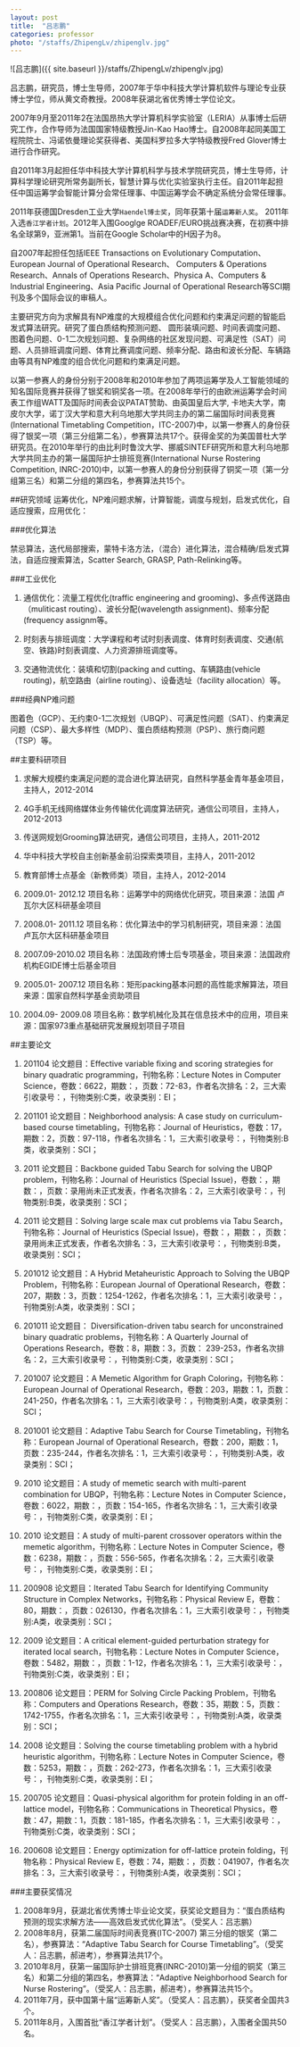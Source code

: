 ```yaml
---
layout: post
title:  "吕志鹏"
categories: professor
photo: "/staffs/ZhipengLv/zhipenglv.jpg"
---
```


![吕志鹏]({{ site.baseurl }}/staffs/ZhipengLv/zhipenglv.jpg)

吕志鹏，研究员，博士生导师，2007年于华中科技大学计算机软件与理论专业获博士学位，师从黄文奇教授。2008年获湖北省优秀博士学位论文。

2007年9月至2011年2在法国昂热大学计算机科学实验室（LERIA）从事博士后研究工作，合作导师为法国国家特级教授Jin-Kao Hao博士。自2008年起同美国工程院院士、冯诺依曼理论奖获得者、美国科罗拉多大学特级教授Fred Glover博士进行合作研究。

自2011年3月起担任华中科技大学计算机科学与技术学院研究员，博士生导师，计算科学理论研究所常务副所长，智慧计算与优化实验室执行主任。自2011年起担任中国运筹学会智能计算分会常任理事、中国运筹学会不确定系统分会常任理事。

2011年获德国Dresden工业大学`Haendel博士奖`，同年获第十届`运筹新人奖`。 2011年入选`香江学者计划`。2012年入围Googlge ROADEF/EURO挑战赛决赛，在初赛中排名全球第9，亚洲第1。当前在Google Scholar中的H因子为8。

自2007年起担任包括IEEE Transactions on Evolutionary Computation、European Journal of Operational Research、 Computers & Operations Research、Annals of Operations Research、Physica A、Computers & Industrial Engineering、Asia Pacific Journal of Operational Research等SCI期刊及多个国际会议的审稿人。

主要研究方向为求解具有NP难度的大规模组合优化问题和约束满足问题的智能启发式算法研究。研究了蛋白质结构预测问题、 圆形装填问题、时间表调度问题、图着色问题、0-1二次规划问题、复杂网络的社区发现问题、可满足性（SAT）问题、人员排班调度问题、体育比赛调度问题、频率分配、路由和波长分配、车辆路由等具有NP难度的组合优化问题和约束满足问题。

以第一参赛人的身份分别于2008年和2010年参加了两项运筹学及人工智能领域的知名国际竞赛并获得了银奖和铜奖各一项。在2008年举行的由欧洲运筹学会时间表工作组WATT及国际时间表会议PATAT赞助、由英国皇后大学, 卡地夫大学，南皮尔大学，诺丁汉大学和意大利乌地那大学共同主办的第二届国际时间表竞赛(International Timetabling Competition，ITC-2007)中，以第一参赛人的身份获得了银奖一项（第三分组第二名），参赛算法共17个。获得金奖的为美国普杜大学研究员。在2010年举行的由比利时鲁汶大学、挪威SINTEF研究所和意大利乌地那大学共同主办的第一届国际护士排班竞赛(International Nurse Rostering Competition, INRC-2010)中，以第一参赛人的身份分别获得了铜奖一项（第一分组第三名）和第二分组的第四名，参赛算法共15个。

##研究领域
运筹优化，NP难问题求解，计算智能，调度与规划，启发式优化，自适应搜索，应用优化：

###优化算法

禁忌算法，迭代局部搜索，蒙特卡洛方法，（混合）进化算法，混合精确/启发式算法，自适应搜索算法，Scatter Search, GRASP, Path-Relinking等。

###工业优化

1. 通信优化：流量工程优化(traffic engineering and grooming)、多点传送路由（muliticast routing）、波长分配(wavelength assignment)、频率分配(frequency assignm等。

1. 时刻表与排班调度：大学课程和考试时刻表调度、体育时刻表调度、交通(航空、铁路)时刻表调度、人力资源排班调度等。

1. 交通物流优化：装填和切割(packing and cutting、车辆路由(vehicle routing)，航空路由（airline routing）、设备选址（facility allocation）等。

###经典NP难问题

图着色（GCP）、无约束0-1二次规划（UBQP）、可满足性问题（SAT）、约束满足问题（CSP）、最大多样性（MDP）、蛋白质结构预测（PSP）、旅行商问题（TSP）等。


##主要科研项目
1. 求解大规模约束满足问题的混合进化算法研究，自然科学基金青年基金项目，主持人，2012-2014

1. 4G手机无线网络媒体业务传输优化调度算法研究，通信公司项目，主持人，2012-2013

1. 传送网规划Grooming算法研究，通信公司项目，主持人，2011-2012

1. 华中科技大学校自主创新基金前沿探索类项目，主持人，2011-2012

1. 教育部博士点基金（新教师类）项目，主持人，2012-2014

1. 2009.01- 2012.12 项目名称：运筹学中的网络优化研究，项目来源：法国 卢瓦尔大区科研基金项目

1. 2008.01- 2011.12 项目名称：优化算法中的学习机制研究，项目来源：法国 卢瓦尔大区科研基金项目

1. 2007.09-2010.02 项目名称：法国政府博士后专项基金，项目来源：法国政府机构EGIDE博士后基金项目

1. 2005.01- 2007.12 项目名称：矩形packing基本问题的高性能求解算法，项目来源：国家自然科学基金资助项目

1. 2004.09- 2009.08 项目名称：数学机械化及其在信息技术中的应用，项目来源：国家973重点基础研究发展规划项目子项目

##主要论文
1. 201104 论文题目：Effective variable fixing and scoring strategies for binary quadratic programming，刊物名称：Lecture Notes in Computer Science，卷数：6622，期数：，页数：72-83，作者名次排名：2，三大索引收录号：，刊物类别:C类，收录类别：EI；

1. 201101 论文题目：Neighborhood analysis: A case study on curriculum-based course timetabling，刊物名称：Journal of Heuristics，卷数：17，期数：2，页数：97-118，作者名次排名：1，三大索引收录号：，刊物类别:B类，收录类别：SCI；

1. 2011 论文题目：Backbone guided Tabu Search for solving the UBQP problem，刊物名称：Journal of Heuristics (Special Issue)，卷数：，期数：，页数：录用尚未正式发表，作者名次排名：2，三大索引收录号：，刊物类别:B类，收录类别：SCI；

1. 2011 论文题目：Solving large scale max cut problems via Tabu Search，刊物名称：Journal of Heuristics (Special Issue)，卷数：，期数：，页数：录用尚未正式发表，作者名次排名：3，三大索引收录号：，刊物类别:B类，收录类别：SCI；

1. 201012 论文题目：A Hybrid Metaheuristic Approach to Solving the UBQP Problem，刊物名称：European Journal of Operational Research，卷数：207，期数：3，页数：1254-1262，作者名次排名：1，三大索引收录号：，刊物类别:A类，收录类别：SCI；

1. 201011 论文题目： Diversification-driven tabu search for unconstrained binary quadratic problems，刊物名称：A Quarterly Journal of Operations Research，卷数：8，期数：3，页数： 239-253，作者名次排名：2，三大索引收录号：，刊物类别:C类，收录类别：SCI；

1. 201007 论文题目：A Memetic Algorithm for Graph Coloring，刊物名称：European Journal of Operational Research，卷数：203，期数：1，页数：241-250，作者名次排名：1，三大索引收录号：，刊物类别:A类，收录类别：SCI；

1. 201001 论文题目：Adaptive Tabu Search for Course Timetabling，刊物名称：European Journal of Operational Research，卷数：200，期数：1，页数：235-244，作者名次排名：1，三大索引收录号：，刊物类别:A类，收录类别：SCI；

1. 2010 论文题目：A study of memetic search with multi-parent combination for UBQP，刊物名称：Lecture Notes in Computer Science，卷数：6022，期数：，页数：154-165，作者名次排名：1，三大索引收录号：，刊物类别:C类，收录类别：EI；

1. 2010 论文题目：A study of multi-parent crossover operators within the memetic algorithm，刊物名称：Lecture Notes in Computer Science，卷数：6238，期数：，页数：556-565，作者名次排名：2，三大索引收录号：，刊物类别:C类，收录类别：EI；

1. 200908 论文题目：Iterated Tabu Search for Identifying Community Structure in Complex Networks，刊物名称：Physical Review E，卷数：80，期数：，页数：026130，作者名次排名：1，三大索引收录号：，刊物类别:A类，收录类别：SCI；

1. 2009 论文题目：A critical element-guided perturbation strategy for iterated local search，刊物名称：Lecture Notes in Computer Science，卷数：5482，期数：，页数：1-12，作者名次排名：1，三大索引收录号：，刊物类别:C类，收录类别：EI；

1. 200806 论文题目：PERM for Solving Circle Packing Problem，刊物名称：Computers and Operations Research，卷数：35，期数：5，页数：1742-1755，作者名次排名：1，三大索引收录号：，刊物类别:A类，收录类别：SCI；

1. 2008 论文题目：Solving the course timetabling problem with a hybrid heuristic algorithm，刊物名称：Lecture Notes in Computer Science，卷数：5253，期数：，页数：262-273，作者名次排名：1，三大索引收录号：，刊物类别:C类，收录类别：EI；

1. 200705 论文题目：Quasi-physical algorithm for protein folding in an off-lattice model，刊物名称：Communications in Theoretical Physics，卷数：47，期数：1，页数：181-185，作者名次排名：1，三大索引收录号：，刊物类别:C类，收录类别：SCI；

1. 200608 论文题目：Energy optimization for off-lattice protein folding，刊物名称：Physical Review E，卷数：74，期数：，页数：041907，作者名次排名：3，三大索引收录号：，刊物类别:A类，收录类别：SCI；

###主要获奖情况
1. 2008年9月，获湖北省优秀博士毕业论文奖，获奖论文题目为：“蛋白质结构预测的现实求解方法——高效启发式优化算法”。（受奖人：吕志鹏）
1. 2008年8月，获第二届国际时间表竞赛(ITC-2007) 第三分组的银奖（第二名），参赛算法：“Adaptive Tabu Search for Course Timetabling”。（受奖人：吕志鹏，郝进考），参赛算法共17个。
1. 2010年8月，获第一届国际护士排班竞赛(INRC-2010)第一分组的铜奖（第三名）和第二分组的第四名，参赛算法：“Adaptive Neighborhood Search for Nurse Rostering”。（受奖人：吕志鹏，郝进考），参赛算法共15个。
1. 2011年7月，获中国第十届“运筹新人奖”。（受奖人：吕志鹏），获奖者全国共3个。
1. 2011年8月，入围首批“香江学者计划”。（受奖人：吕志鹏），入围者全国共50名。